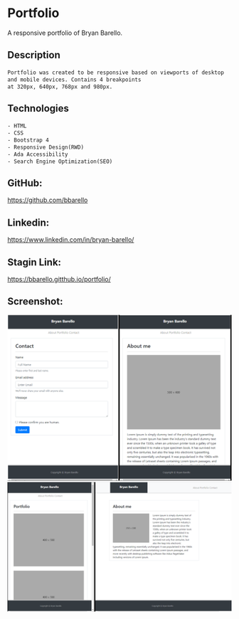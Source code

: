 # Portfolio

A responsive portfolio of Bryan Barello.

## Description

```
Portfolio was created to be responsive based on viewports of desktop and mobile devices. Contains 4 breakpoints 
at 320px, 640px, 768px and 980px. 

```

## Technologies

```
- HTML
- CSS
- Bootstrap 4
- Responsive Design(RWD)
- Ada Accessibility
- Search Engine Optimization(SEO)

```
## GitHub:
https://github.com/bbarello

## Linkedin:
https://www.linkedin.com/in/bryan-barello/

##  Stagin Link:
https://bbarello.gitthub.io/portfolio/



## Screenshot:

![Responsive](portfolio1.png)
![Responsive and Desktop](portfolio2.png)
